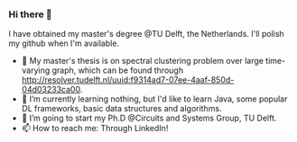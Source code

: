 ### Hi there 👋

I have obtained my master's degree @TU Delft, the Netherlands.
I'll polish my github when I'm available.


- 🔭 My master's thesis is on spectral clustering problem over large time-varying graph, which can be found through http://resolver.tudelft.nl/uuid:f9314ad7-07ee-4aaf-850d-04d03233ca00.
- 🌱 I’m currently learning nothing, but I'd like to learn Java, some popular DL frameworks, basic data structures and algorithms.
- 🤔 I’m going to start my Ph.D @Circuits and Systems Group, TU Delft.
- 📫 How to reach me: Through LinkedIn!



<!--
**YanbinHe/YanbinHe** is a ✨ _special_ ✨ repository because its `README.md` (this file) appears on your GitHub profile.

